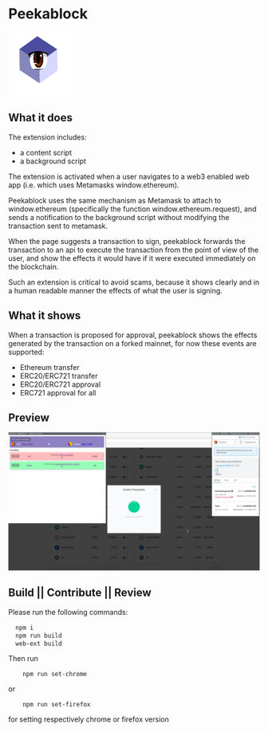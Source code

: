 # Peekablock

![Icon](/icons/peekablock_128x128.png)

## What it does ##

The extension includes:
* a content script
* a background script

The extension is activated when a user navigates to a web3 enabled web app (i.e. which uses Metamasks window.ethereum). 

Peekablock uses the same mechanism as Metamask to attach to window.ethereum (specifically the function window.ethereum.request), and sends a notification to the background script without modifying the transaction sent to metamask. 

When the page suggests a transaction to sign, peekablock forwards the transaction to an api to execute the transaction from the point of view of the user, and show the effects it would have if it were executed immediately on the blockchain.

Such an extension is critical to avoid scams, because it shows clearly and in a human readable manner the effects of what the user is signing.

## What it shows ##
When a transaction is proposed for approval, peekablock shows the effects generated by the transaction on a forked mainnet, for now these events are supported:

* Ethereum transfer
* ERC20/ERC721 transfer
* ERC20/ERC721 approval
* ERC721 approval for all

## Preview ##
![Preview](/assets/readme/peekablock_preview1.png)

## Build || Contribute || Review ##

Please run the following commands:
```
  npm i
  npm run build
  web-ext build
```

Then run
```
    npm run set-chrome
```
or
```
    npm run set-firefox
```
for setting respectively chrome or firefox version 